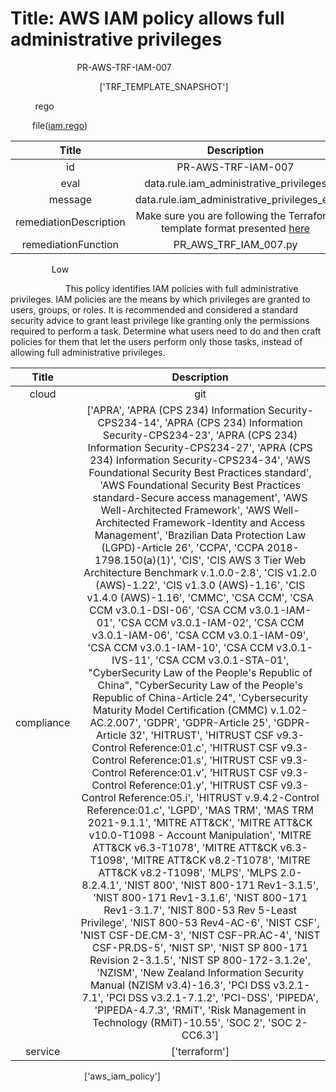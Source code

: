 



# Title: AWS IAM policy allows full administrative privileges


***<font color="white">Master Test Id:</font>*** PR-AWS-TRF-IAM-007

***<font color="white">Master Snapshot Id:</font>*** ['TRF_TEMPLATE_SNAPSHOT']

***<font color="white">type:</font>*** rego

***<font color="white">rule:</font>*** file([iam.rego])  
  
  
  
  

|Title|Description|
| :---: | :---: |
|id|PR-AWS-TRF-IAM-007|
|eval|data.rule.iam_administrative_privileges|
|message|data.rule.iam_administrative_privileges_err|
|remediationDescription|Make sure you are following the Terraform template format presented <a href='https://registry.terraform.io/providers/hashicorp/aws/latest/docs/resources/iam_policy' target='_blank'>here</a>|
|remediationFunction|PR_AWS_TRF_IAM_007.py|


***<font color="white">Severity:</font>*** Low

***<font color="white">Description:</font>*** This policy identifies IAM policies with full administrative privileges. IAM policies are the means by which privileges are granted to users, groups, or roles. It is recommended and considered a standard security advice to grant least privilege like granting only the permissions required to perform a task. Determine what users need to do and then craft policies for them that let the users perform only those tasks, instead of allowing full administrative privileges.  
  
  

|Title|Description|
| :---: | :---: |
|cloud|git|
|compliance|['APRA', 'APRA (CPS 234) Information Security-CPS234-14', 'APRA (CPS 234) Information Security-CPS234-23', 'APRA (CPS 234) Information Security-CPS234-27', 'APRA (CPS 234) Information Security-CPS234-34', 'AWS Foundational Security Best Practices standard', 'AWS Foundational Security Best Practices standard-Secure access management', 'AWS Well-Architected Framework', 'AWS Well-Architected Framework-Identity and Access Management', 'Brazilian Data Protection Law (LGPD)-Article 26', 'CCPA', 'CCPA 2018-1798.150(a)(1)', 'CIS', 'CIS AWS 3 Tier Web Architecture Benchmark v.1.0.0-2.8', 'CIS v1.2.0 (AWS)-1.22', 'CIS v1.3.0 (AWS)-1.16', 'CIS v1.4.0 (AWS)-1.16', 'CMMC', 'CSA CCM', 'CSA CCM v3.0.1-DSI-06', 'CSA CCM v3.0.1-IAM-01', 'CSA CCM v3.0.1-IAM-02', 'CSA CCM v3.0.1-IAM-06', 'CSA CCM v3.0.1-IAM-09', 'CSA CCM v3.0.1-IAM-10', 'CSA CCM v3.0.1-IVS-11', 'CSA CCM v3.0.1-STA-01', "CyberSecurity Law of the People's Republic of China", "CyberSecurity Law of the People's Republic of China-Article 24", 'Cybersecurity Maturity Model Certification (CMMC) v.1.02-AC.2.007', 'GDPR', 'GDPR-Article 25', 'GDPR-Article 32', 'HITRUST', 'HITRUST CSF v9.3-Control Reference:01.c', 'HITRUST CSF v9.3-Control Reference:01.s', 'HITRUST CSF v9.3-Control Reference:01.v', 'HITRUST CSF v9.3-Control Reference:01.y', 'HITRUST CSF v9.3-Control Reference:05.i', 'HITRUST v.9.4.2-Control Reference:01.c', 'LGPD', 'MAS TRM', 'MAS TRM 2021-9.1.1', 'MITRE ATT&CK', 'MITRE ATT&CK v10.0-T1098 - Account Manipulation', 'MITRE ATT&CK v6.3-T1078', 'MITRE ATT&CK v6.3-T1098', 'MITRE ATT&CK v8.2-T1078', 'MITRE ATT&CK v8.2-T1098', 'MLPS', 'MLPS 2.0-8.2.4.1', 'NIST 800', 'NIST 800-171 Rev1-3.1.5', 'NIST 800-171 Rev1-3.1.6', 'NIST 800-171 Rev1-3.1.7', 'NIST 800-53 Rev 5-Least Privilege', 'NIST 800-53 Rev4-AC-6', 'NIST CSF', 'NIST CSF-DE.CM-3', 'NIST CSF-PR.AC-4', 'NIST CSF-PR.DS-5', 'NIST SP', 'NIST SP 800-171 Revision 2-3.1.5', 'NIST SP 800-172-3.1.2e', 'NZISM', 'New Zealand Information Security Manual (NZISM v3.4)-16.3', 'PCI DSS v3.2.1-7.1', 'PCI DSS v3.2.1-7.1.2', 'PCI-DSS', 'PIPEDA', 'PIPEDA-4.7.3', 'RMiT', 'Risk Management in Technology (RMiT)-10.55', 'SOC 2', 'SOC 2-CC6.3']|
|service|['terraform']|


***<font color="white">Resource Types:</font>*** ['aws_iam_policy']


[iam.rego]: https://github.com/prancer-io/prancer-compliance-test/tree/master/aws/terraform/iam.rego
